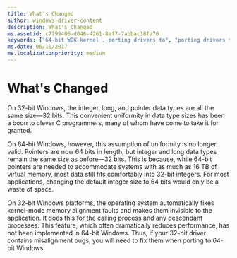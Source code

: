 ```yaml
---
title: What's Changed
author: windows-driver-content
description: What's Changed
ms.assetid: c7799406-d046-4261-8af7-7abbac18fa70
keywords: ["64-bit WDK kernel , porting drivers to", "porting drivers to 64-bit Windows", "64-bit pointers WDK kernel", "integer size WDK 64-bit", "data types WDK 64-bit", "64-bit WDK kernel , what's changed"]
ms.date: 06/16/2017
ms.localizationpriority: medium
---
```


# What's Changed





On 32-bit Windows, the integer, long, and pointer data types are all the same size—32 bits. This convenient uniformity in data type sizes has been a boon to clever C programmers, many of whom have come to take it for granted.

On 64-bit Windows, however, this assumption of uniformity is no longer valid. Pointers are now 64 bits in length, but integer and long data types remain the same size as before—32 bits. This is because, while 64-bit pointers are needed to accommodate systems with as much as 16 TB of virtual memory, most data still fits comfortably into 32-bit integers. For most applications, changing the default integer size to 64 bits would only be a waste of space.

On 32-bit Windows platforms, the operating system automatically fixes kernel-mode memory alignment faults and makes them invisible to the application. It does this for the calling process and any descendant processes. This feature, which often dramatically reduces performance, has not been implemented in 64-bit Windows. Thus, if your 32-bit driver contains misalignment bugs, you will need to fix them when porting to 64-bit Windows.

 

 





